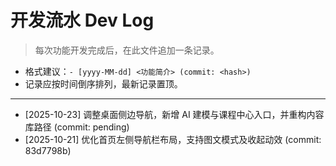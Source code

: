 # 开发流水 Dev Log

> 每次功能开发完成后，在此文件追加一条记录。

- 格式建议：`- [yyyy-MM-dd] <功能简介> (commit: <hash>)`
- 记录应按时间倒序排列，最新记录置顶。

---

- \[2025-10-23] 调整桌面侧边导航，新增 AI 建模与课程中心入口，并重构内容库路径 (commit: pending)
- \[2025-10-21] 优化首页左侧导航栏布局，支持图文模式及收起动效 (commit: 83d7798b)
